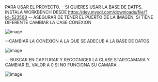 PARA USAR EL PROYECTO. 
--SI QUIERES USAR LA BASE DE DATPS, INSTALA WORKBENCH DESDE https://dev.mysql.com/downloads/file/?id=523568
-- ASEGURAR DE TENER EL PUERTO DE LA IMAGEN, SI TIENE DIFERENTE CAMBIAR LA CASE CONEXION


![image](https://github.com/HenryCortez/Proyecto_Visuales/assets/100394133/8e6a0b1f-59f4-45c5-8be6-71afbdcd8de3)


--CAMBIAR LA CONEXION  A LA QUE SE ADECUE A LA BASE DE DATOS


![image](https://github.com/HenryCortez/Proyecto_Visuales/assets/100394133/f4460162-1567-4166-b392-70664ae1ba9a)


-- BUSCAR EN CAPTURAR Y RECOGNICER LA CLASE STARTCAMARA Y CAMBIAR EL VALOR A 0 SI NO FUNCIONA SU CAMARA


![image](https://github.com/HenryCortez/Proyecto_Visuales/assets/100394133/bda9519d-597b-4c19-8ad9-6285767ca32e)
